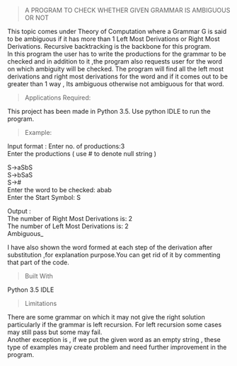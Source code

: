 >A PROGRAM TO CHECK WHETHER GIVEN GRAMMAR IS AMBIGUOUS OR NOT 

This topic comes under Theory of Computation where a Grammar G is said to be ambiguous if it has more than 1 Left Most Derivations or Right Most Derivations. Recursive backtracking is the backbone for this program.<br />
In this program the user has to write the productions for the grammar to be checked and in addition to it ,the program also requests user for the word on which ambiguity will be checked. The program will find all the left most derivations and right most derivations for the word and if it comes out to be greater than 1 way , Its ambiguous otherwise not ambiguous for that word.

>Applications Required:

This project has been made in Python 3.5. Use python IDLE to run the program.

>Example:

Input format :
Enter no. of productions:3<br />
Enter the productions ( use # to denote null string )<br />

S->aSbS<br />
S->bSaS<br />
S->#<br />
Enter the word to be checked: abab<br />
Enter the Start Symbol: S<br />

Output :<br />
The number of Right Most Derivations is: 2<br />
The number of Left Most Derivations is: 2<br />
Ambiguous_

I have also shown the word formed at each step of the derivation after substitution ,for explanation purpose.You can get rid of it by commenting that part of the code.

>Built With

Python 3.5 IDLE

>Limitations

There are some grammar on which it may not give the right solution particularly if the grammar is left recursion. For left recursion some cases may still pass but some may fail. <br />
Another exception is , if we put the given word as an empty string , these type of examples may create problem and need further improvement in the program. 
